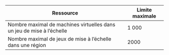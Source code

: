 | Ressource | Limite maximale |
| --- | --- |
| Nombre maximal de machines virtuelles dans un jeu de mise à l’échelle |1 000 |
| Nombre maximal de jeux de mise à l’échelle dans une région |2000 |

